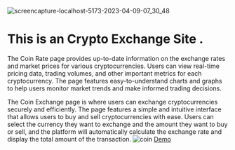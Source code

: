 ![screencapture-localhost-5173-2023-04-09-07_30_48](https://user-images.githubusercontent.com/94119884/230751232-76e3e7c7-03c1-4c67-8785-21ec03c74831.png)
# This is an Crypto Exchange Site  . 
The Coin Rate page provides up-to-date information on the exchange rates and market prices for various cryptocurrencies. Users can view real-time pricing data, trading volumes, and other important metrics for each cryptocurrency.
The page features easy-to-understand charts and graphs to help users monitor market trends and make informed trading decisions.

The Coin Exchange page is where users can exchange cryptocurrencies securely and efficiently. 
The page features a simple and intuitive interface that allows users to buy and sell cryptocurrencies with ease. Users can select the currency they want to exchange and the amount they want to buy or sell, and the platform will automatically calculate the exchange rate and display the total amount of the transaction.
![coin](https://user-images.githubusercontent.com/94119884/230751759-b45a181f-27d2-463f-a898-32f576c37e4e.png)
[Demo](https://64322313a308c12f14b30615--kaleidoscopic-donut-dcef74.netlify.app/)
